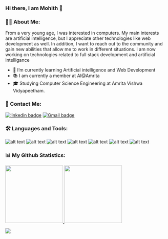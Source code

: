 ### Hi there, I am Mohith 👋
### 👩‍💻 About Me:

From a very young age, I was interested in computers. My main interests are artificial intelligence, but I appreciate other technologies like web development as well.
In addition, I want to reach out to the community and gain new abilities that allow me to work in different situations.
I am now working on technologies related to full stack development and artificial intelligance

<ul>
  <li>🌱 I’m currently learning Artificial intelligence and Web Development</li>
  <li>📚 I am currently a member at AI@Amrita</li>
  <li>🎓 Studying Computer Science Engineering at Amrita Vishwa Vidyapeetham.</li>
</ul>

### 📱 Contact Me:
[![linkedin badge](https://img.shields.io/badge/LinkedIn-0077B5?style=for-the-badge&logo=linkedin&logoColor=white)](https://www.linkedin.com/in/mohith-sai-ram-reddy-9743531a6/)
[![Gmail badge](https://img.shields.io/badge/Gmail-D14836?style=for-the-badge&logo=gmail&logoColor=white)](mailto:mohithsairamreddy@gmail.com?subject=[GitHub]%20Source%20Han%20Sans)


### 🛠 Languages and Tools:
![alt text](https://img.shields.io/badge/HTML5-E34F26?style=for-the-badge&logo=html5&logoColor=white)
![alt text](https://img.shields.io/badge/CSS3-1572B6?style=for-the-badge&logo=css3&logoColor=white)
![alt text](https://img.shields.io/badge/JavaScript-F7DF1E?style=for-the-badge&logo=javascript&logoColor=black)
![alt text](https://img.shields.io/badge/Bootstrap-563D7C?style=for-the-badge&logo=bootstrap&logoColor=white)
![alt text](https://img.shields.io/badge/GitHub-100000?style=for-the-badge&logo=github&logoColor=white)
![alt text](https://img.shields.io/badge/C%2B%2B-00599C?style=for-the-badge&logo=c%2B%2B&logoColor=white)
![alt text](https://img.shields.io/badge/Bitbucket-330F63?style=for-the-badge&logo=bitbucket&logoColor=white)
### 📊 My Github Statistics:
<a href="https://github.com/mohithsairamreddy">
  <img height="180m width="30%" src="https://github-readme-stats.vercel.app/api?username=mohithsairamreddy&show_icons=true&theme=merko
"/>
  <img height="180em width="30%" src="https://github-readme-stats.vercel.app/api/top-langs/?username=mohithsairamreddy&theme=merko&layout=compact" />
</a>

![](https://komarev.com/ghpvc/?username=mohithsairamreddy)
<br/>
